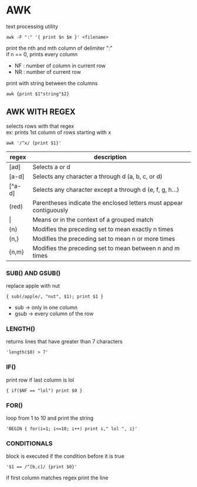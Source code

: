 # AWK

text processing utility

```
awk -F ":" '{ print $n $m }' <filename>
```

print the nth and mth column of delimiter ":"  
if n == 0, prints every column

-   NF : number of column in current row
-   NR : number of current row

print with string between the columns

```
awk {print $1"string"$2}
```

## AWK WITH REGEX

selects rows with that regex  
ex: prints 1st column of rows starting with x

```
awk '/^x/ {print $1}'
```

| regex  | description                                                        |
| ------ | ------------------------------------------------------------------ |
| [ad]   | Selects a or d                                                     |
| [a-d]  | Selects any character a through d (a, b, c, or d)                  |
| [^a-d] | Selects any character except a through d (e, f, g, h…)             |
| (red)  | Parentheses indicate the enclosed letters must appear contiguously |
| \|     | Means or in the context of a grouped match                         |
| {n}    | Modifies the preceding set to mean exactly n times                 |
| {n,}   | Modifies the preceding set to mean n or more times                 |
| {n,m}  | Modifies the preceding set to mean between n and m times           |

### SUB() AND GSUB()

replace apple with nut

```
{ sub(/apple/, "nut", $1); print $1 }
```

-   sub -> only in one column
-   gsub -> every column of the row

### LENGTH()

returns lines that have greater than 7 characters

```
'length($0) > 7'
```

### IF()

print row if last column is lol

```
{ if($NF == "lol") print $0 }
```

### FOR()

loop from 1 to 10 and print the string

```
'BEGIN { for(i=1; i<=10; i++) print i," lol ", i}'
```

### CONDITIONALS

block is executed if the condition before it is true

```
'$1 == /^[b,c]/ {print $0}'
```

if first column matches regex print the line
